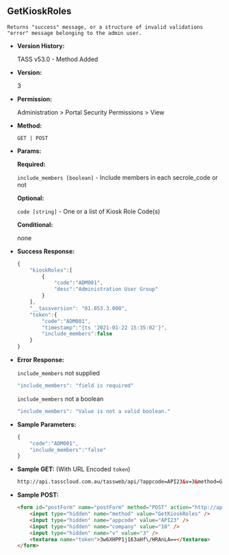 **GetKioskRoles**
----
	Returns "success" message, or a structure of invalid validations "error" message belonging to the admin user.

* **Version History:**

	TASS v53.0 - Method Added

* **Version:**

	3

* **Permission:**

   Administration > Portal Security Permissions > View

* **Method:**

	`GET | POST`
  
* **Params:**

   **Required:**
 
	`include_members [boolean]` - Include members in each secrole_code or not

   **Optional:**

	`code [string]` - One or a list of Kiosk Role Code(s)

   **Conditional:**

	none

* **Success Response:**

    ```javascript
	{
	    "kioskRoles":[
	        {
	            "code":"ADM001",
	            "desc":"Administration User Group"
	        }
	    ],
	    "__tassversion": "01.053.3.000",
	    "token":{
	        "code":"ADM001",
	        "timestamp":"{ts '2021-01-22 15:35:02'}",
	        "include_members":false
	    }
	}
    ```
 
* **Error Response:**

    `include_members` not supplied
    ```javascript
    "include_members": "field is required"
    ```

    `include_members` not a boolean
    ```javascript
    "include_members": "Value is not a valid boolean."
    ```
    
* **Sample Parameters:**

	```javascript
	{
		"code":"ADM001",
		"include_members":"false"
	}
	```

* **Sample GET:** (With URL Encoded `token`)

	```HTML
	http://api.tasscloud.com.au/tassweb/api/?appcode=API23&v=3&method=GetKioskRoles&token=3w6XHPP1j163aHf%2FHRAnLA%3D%3D&company=10
	```
  
* **Sample POST:**

	```HTML
	<form id="postForm" name="postForm" method="POST" action="http://api.tasscloud.com.au/tassweb/api/">
		<input type="hidden" name="method" value="GetKioskRoles" />
		<input type="hidden" name="appcode" value="API23" />
		<input type="hidden" name="company" value="10" />
		<input type="hidden" name="v" value="3" />
		<textarea name="token">3w6XHPP1j163aHf\/HRAnLA==</textarea>
	</form>
	```